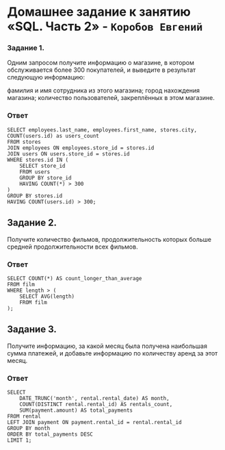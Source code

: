  # Домашнее задание к занятию «SQL. Часть 2» - `Коробов Евгений`

### Задание 1.
Одним запросом получите информацию о магазине, в котором обслуживается более 300 покупателей, и выведите в результат следующую информацию:

фамилия и имя сотрудника из этого магазина;
город нахождения магазина;
количество пользователей, закреплённых в этом магазине.
### Ответ
```
SELECT employees.last_name, employees.first_name, stores.city, COUNT(users.id) as users_count
FROM stores
JOIN employees ON employees.store_id = stores.id
JOIN users ON users.store_id = stores.id
WHERE stores.id IN (
    SELECT store_id
    FROM users
    GROUP BY store_id
    HAVING COUNT(*) > 300
)
GROUP BY stores.id
HAVING COUNT(users.id) > 300;
```
 
## Задание 2. 
Получите количество фильмов, продолжительность которых больше средней продолжительности всех фильмов.
### Ответ
```
SELECT COUNT(*) AS count_longer_than_average
FROM film
WHERE length > (
    SELECT AVG(length)
    FROM film
);
```
## Задание 3. 
Получите информацию, за какой месяц была получена наибольшая сумма платежей, и добавьте информацию по количеству аренд за этот месяц.
### Ответ
```
SELECT 
    DATE_TRUNC('month', rental.rental_date) AS month, 
    COUNT(DISTINCT rental.rental_id) AS rentals_count, 
    SUM(payment.amount) AS total_payments
FROM rental
LEFT JOIN payment ON payment.rental_id = rental.rental_id
GROUP BY month
ORDER BY total_payments DESC
LIMIT 1;
```
